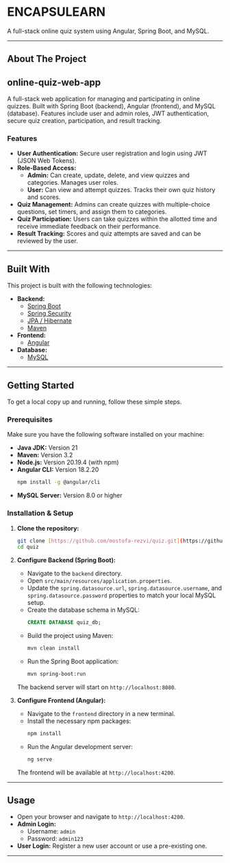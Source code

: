 # ENCAPSULEARN
A full-stack online quiz system using Angular, Spring Boot, and MySQL.

---

## About The Project

## online-quiz-web-app

A full-stack web application for managing and participating in online quizzes. Built with Spring Boot (backend), Angular (frontend), and MySQL (database).
Features include user and admin roles, JWT authentication, secure quiz creation, participation, and result tracking.


### Features

* **User Authentication:** Secure user registration and login using JWT (JSON Web Tokens).
* **Role-Based Access:**
    * **Admin:** Can create, update, delete, and view quizzes and categories. Manages user roles.
    * **User:** Can view and attempt quizzes. Tracks their own quiz history and scores.
* **Quiz Management:** Admins can create quizzes with multiple-choice questions, set timers, and assign them to categories.
* **Quiz Participation:** Users can take quizzes within the allotted time and receive immediate feedback on their performance.
* **Result Tracking:** Scores and quiz attempts are saved and can be reviewed by the user.

---

## Built With

This project is built with the following technologies:

* **Backend:**
    * [Spring Boot](https://spring.io/projects/spring-boot)
    * [Spring Security](https://spring.io/projects/spring-security)
    * [JPA / Hibernate](https://hibernate.org/)
    * [Maven](https://maven.apache.org/)
* **Frontend:**
    * [Angular](https://angular.io/)
* **Database:**
    * [MySQL](https://www.mysql.com/)

---

## Getting Started

To get a local copy up and running, follow these simple steps.

### Prerequisites

Make sure you have the following software installed on your machine:
* **Java JDK:** Version 21
* **Maven:** Version 3.2
* **Node.js:** Version 20.19.4 (with npm)
* **Angular CLI:** Version 18.2.20
    ```sh
    npm install -g @angular/cli
    ```
* **MySQL Server:** Version 8.0 or higher

### Installation & Setup

1.  **Clone the repository:**
    ```sh
    git clone [https://github.com/mostofa-rezvi/quiz.git](https://github.com/mostofa-rezvi/quiz.git)
    cd quiz
    ```

2.  **Configure Backend (Spring Boot):**
    * Navigate to the `backend` directory.
    * Open `src/main/resources/application.properties`.
    * Update the `spring.datasource.url`, `spring.datasource.username`, and `spring.datasource.password` properties to match your local MySQL setup.
    * Create the database schema in MySQL:
        ```sql
        CREATE DATABASE quiz_db;
        ```
    * Build the project using Maven:
        ```sh
        mvn clean install
        ```
    * Run the Spring Boot application:
        ```sh
        mvn spring-boot:run
        ```
    The backend server will start on `http://localhost:8080`.

3.  **Configure Frontend (Angular):**
    * Navigate to the `frontend` directory in a new terminal.
    * Install the necessary npm packages:
        ```sh
        npm install
        ```
    * Run the Angular development server:
        ```sh
        ng serve
        ```
    The frontend will be available at `http://localhost:4200`.

---

## Usage

* Open your browser and navigate to `http://localhost:4200`.
* **Admin Login:**
    * Username: `admin`
    * Password: `admin123`
* **User Login:** Register a new user account or use a pre-existing one.

---
